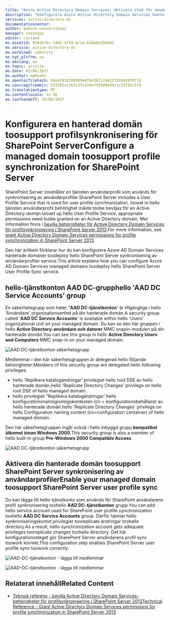 ```yaml
---
title: "Azure Active Directory Domain Services: Aktivera stöd för användarprofil för SharePoint service | Microsoft Docs"
description: "Konfigurera Azure Active Directory Domain Services hanterade domäner toosupport profilsynkronisering för SharePoint Server"
services: active-directory-ds
documentationcenter: 
author: mahesh-unnikrishnan
manager: stevenpo
editor: curtand
ms.assetid: 938a5fbc-2dd1-4759-bcce-628a6e19ab9d
ms.service: active-directory-ds
ms.workload: identity
ms.tgt_pltfrm: na
ms.devlang: na
ms.topic: article
ms.date: 03/06/2017
ms.author: maheshu
ms.openlocfilehash: 9de4f810380309e8f6436fc24412701645978f1b
ms.sourcegitcommit: 523283cc1b3c37c428e77850964dc1c33742c5f0
ms.translationtype: MT
ms.contentlocale: sv-SE
ms.lasthandoff: 10/06/2017
---
```

# <a name="configure-a-managed-domain-toosupport-profile-synchronization-for-sharepoint-server"></a><span data-ttu-id="8d9f1-103">Konfigurera en hanterad domän toosupport profilsynkronisering för SharePoint Server</span><span class="sxs-lookup"><span data-stu-id="8d9f1-103">Configure a managed domain toosupport profile synchronization for SharePoint Server</span></span>
<span data-ttu-id="8d9f1-104">SharePoint Server innehåller en tjänsten användarprofil som används för synkronisering av användarprofiler.</span><span class="sxs-lookup"><span data-stu-id="8d9f1-104">SharePoint Server includes a User Profile Service that is used for user profile synchronization.</span></span> <span data-ttu-id="8d9f1-105">tooset in hello tjänsten användarprofil behörighet måste toobe beviljas för en Active Directory-domän.</span><span class="sxs-lookup"><span data-stu-id="8d9f1-105">tooset up hello User Profile Service, appropriate permissions need toobe granted on an Active Directory domain.</span></span> <span data-ttu-id="8d9f1-106">Mer information finns i [bevilja behörigheter för Active Directory Domain Services för profilsynkronisering i SharePoint Server 2013](https://technet.microsoft.com/library/hh296982.aspx).</span><span class="sxs-lookup"><span data-stu-id="8d9f1-106">For more information, see [grant Active Directory Domain Services permissions for profile synchronization in SharePoint Server 2013](https://technet.microsoft.com/library/hh296982.aspx).</span></span>

<span data-ttu-id="8d9f1-107">Den här artikeln förklarar hur du kan konfigurera Azure AD Domain Services hanterade domäner toodeploy hello SharePoint Server synkronisering av användarprofiler service.</span><span class="sxs-lookup"><span data-stu-id="8d9f1-107">This article explains how you can configure Azure AD Domain Services managed domains toodeploy hello SharePoint Server User Profile Sync service.</span></span>

## <a name="hello-aad-dc-service-accounts-group"></a><span data-ttu-id="8d9f1-108">hello-tjänstkonton AAD DC-grupp</span><span class="sxs-lookup"><span data-stu-id="8d9f1-108">hello 'AAD DC Service Accounts' group</span></span>
<span data-ttu-id="8d9f1-109">En säkerhetsgrupp som heter ”**AAD DC-tjänstkonton**' är tillgängliga i hello 'Användare' organisationsenhet på din hanterade domän.</span><span class="sxs-lookup"><span data-stu-id="8d9f1-109">A security group called '**AAD DC Service Accounts**' is available within hello 'Users' organizational unit on your managed domain.</span></span> <span data-ttu-id="8d9f1-110">Du kan se den här gruppen i hello **Active Directory-användare och datorer** MMC snapin-modulen på din hanterade domän.</span><span class="sxs-lookup"><span data-stu-id="8d9f1-110">You can see this group in hello **Active Directory Users and Computers** MMC snap-in on your managed domain.</span></span>

![AAD DC-tjänstkonton säkerhetsgrupp](./media/active-directory-domain-services-admin-guide/aad-dc-service-accounts.png)

<span data-ttu-id="8d9f1-112">Medlemmar i den här säkerhetsgruppen är delegerad hello följande behörigheter:</span><span class="sxs-lookup"><span data-stu-id="8d9f1-112">Members of this security group are delegated hello following privileges:</span></span>
- <span data-ttu-id="8d9f1-113">hello 'Replikera katalogändringar' privilegiet hello root DSE av hello hanterade domän.</span><span class="sxs-lookup"><span data-stu-id="8d9f1-113">hello 'Replicate Directory Changes' privilege on hello root DSE of hello managed domain.</span></span>
- <span data-ttu-id="8d9f1-114">hello privilegiet ”Replikera katalogändringar' hello konfigurationsnamngivningskontexten (cn = konfigurationsbehållare) av hello hanterade domän.</span><span class="sxs-lookup"><span data-stu-id="8d9f1-114">hello 'Replicate Directory Changes' privilege on hello Configuration naming context (cn=configuration container) of hello managed domain.</span></span>

<span data-ttu-id="8d9f1-115">Den här säkerhetsgruppen ingår också i hello inbyggd grupp **kompatibel åtkomst innan Windows 2000**.</span><span class="sxs-lookup"><span data-stu-id="8d9f1-115">This security group is also a member of hello built-in group **Pre-Windows 2000 Compatible Access**.</span></span>

![AAD DC-tjänstkonton säkerhetsgrupp](./media/active-directory-domain-services-admin-guide/aad-dc-service-accounts-properties.png)


## <a name="enable-your-managed-domain-toosupport-sharepoint-server-user-profile-sync"></a><span data-ttu-id="8d9f1-117">Aktivera din hanterade domän toosupport SharePoint Server synkronisering av användarprofiler</span><span class="sxs-lookup"><span data-stu-id="8d9f1-117">Enable your managed domain toosupport SharePoint Server user profile sync</span></span>
<span data-ttu-id="8d9f1-118">Du kan lägga till hello-tjänstkonto som används för SharePoint användarens profil synkronisering toohello **AAD DC-tjänstkonton** grupp.</span><span class="sxs-lookup"><span data-stu-id="8d9f1-118">You can add hello service account used for SharePoint user profile synchronization toohello **AAD DC Service Accounts** group.</span></span> <span data-ttu-id="8d9f1-119">Därför hämtar hello synkroniseringskontot privilegier tooreplicate ändringar toohello directory.</span><span class="sxs-lookup"><span data-stu-id="8d9f1-119">As a result, hello synchronization account gets adequate privileges tooreplicate changes toohello directory.</span></span> <span data-ttu-id="8d9f1-120">Det här konfigurationssteget gör SharePoint Server användarens profil sync toowork korrekt.</span><span class="sxs-lookup"><span data-stu-id="8d9f1-120">This configuration step enables SharePoint Server user profile sync toowork correctly.</span></span>

![AAD-DC-tjänstkonton - lägga till medlemmar](./media/active-directory-domain-services-admin-guide/aad-dc-service-accounts-add-member.png)

![AAD-DC-tjänstkonton - lägga till medlemmar](./media/active-directory-domain-services-admin-guide/aad-dc-service-accounts-add-member2.png)

## <a name="related-content"></a><span data-ttu-id="8d9f1-123">Relaterat innehåll</span><span class="sxs-lookup"><span data-stu-id="8d9f1-123">Related Content</span></span>
* [<span data-ttu-id="8d9f1-124">Teknisk referens - bevilja Active Directory Domain Services-behörigheter för profilsynkronisering i SharePoint Server 2013</span><span class="sxs-lookup"><span data-stu-id="8d9f1-124">Technical Reference - Grant Active Directory Domain Services permissions for profile synchronization in SharePoint Server 2013</span></span>](https://technet.microsoft.com/library/hh296982.aspx)
